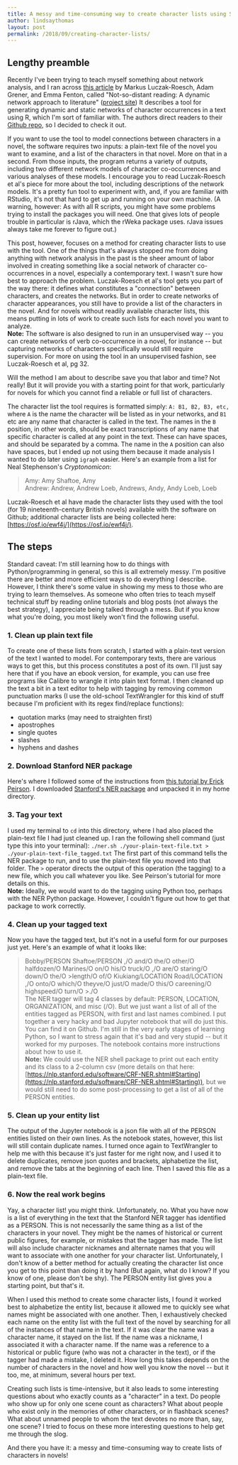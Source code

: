```yaml
---
title: A messy and time-consuming way to create character lists using Stanford's NER tagger
author: lindsaythomas
layout: post
permalink: /2018/09/creating-character-lists/
---
```

## Lengthy preamble
Recently I've been trying to teach myself something about network analysis, and I ran across [this article](https://www.degruyter.com/view/j/itit.2018.60.issue-1/itit-2017-0023/itit-2017-0023.xml?intcmp=trendmd#j_itit-2017-0023_fn_003) by Markus Luczak-Roesch, Adam Grener, and Emma Fenton, called "Not-so-distant reading: A dynamic network approach to literature" ([project site](https://vuw-fair.github.io/dickens-and-data-science/)) It describes a tool for generating dynamic and static networks of character occurrences in a text using R, which I'm sort of familiar with. The authors direct readers to their [Github repo](https://github.com/vuw-sim-stia/lit-cascades), so I decided to check it out.

If you want to use the tool to model connections between characters in a novel, the software requires two inputs: a plain-text file of the novel you want to examine, and a list of the characters in that novel. More on that in a second. From those inputs, the program returns a variety of outputs, including two different network models of character co-occurrences and various analyses of these models. I encourage you to read Luczak-Roesch et al's piece for more about the tool, including descriptions of the network models. It's a pretty fun tool to experiment with, and, if you are familiar with RStudio, it's not that hard to get up and running on your own machine. (A warning, however: As with all R scripts, you might have some problems trying to install the packages you will need. One that gives lots of people trouble in particular is rJava, which the rWeka package uses. rJava issues always take me forever to figure out.)

This post, however, focuses on a method for creating character lists to use with the tool. One of the things that's always stopped me from doing anything with network analysis in the past is the sheer amount of labor involved in creating something like a social network of character co-occurrences in a novel, especially a contemporary text. I wasn't sure how best to approach the problem. Luczak-Roesch et al's tool gets you part of the way there: it defines what constitutes a "connection" between characters, and creates the networks. But in order to create networks of character appearances, you still have to provide a list of the characters in the novel. And for novels without readily available character lists, this means putting in lots of work to create such lists for each novel you want to analyze.<br/>
**Note:** The software is also designed to run in an unsupervised way -- you can create networks of verb co-occurrence in a novel, for instance -- but capturing networks of characters specifically would still require supervision. For more on using the tool in an unsupervised fashion, see Luczak-Roesch et al, pg 32.

Will the method I am about to describe save you that labor and time? Not really! But it will provide you with a starting point for that work, particularly for novels for which you cannot find a reliable or full list of characters.

The character list the tool requires is formatted simply: `A: B1, B2, B3, etc,` where `A` is the name the character will be listed as in your networks, and `B1` etc are any name that character is called in the text. The names in the `B` position, in other words, should be exact transcriptions of any name that specific character is called at any point in the text. These can have spaces, and should be separated by a comma. The name in the `A` position can also have spaces, but I ended up not using them because it made analysis I wanted to do later using `igraph` easier. Here's an example from a list for Neal Stephenson's _Cryptonomicon_:<br/>
>Amy: Amy Shaftoe, Amy<br/>
>Andrew: Andrew, Andrew Loeb, Andrews, Andy, Andy Loeb, Loeb<br/>

Luczak-Roesch et al have made the character lists they used with the tool (for 19 nineteenth-century British novels) available with the software on Github; additional character lists are being collected here: [https://osf.io/ewf4j/](https://osf.io/ewf4j/).

## The steps
Standard caveat: I'm still learning how to do things with Python/programming in general, so this is all extremely messy. I'm positive there are better and more efficient ways to do everything I describe. However, I think there's some value in showing my mess to those who are trying to learn themselves. As someone who often tries to teach myself technical stuff by reading online tutorials and blog posts (not always the best strategy), I appreciate being talked through a mess. But if you know what you're doing, you most likely won't find the following useful.

### 1. Clean up plain text file
To create one of these lists from scratch, I started with a plain-text version of the text I wanted to model. For contemporary texts, there are various ways to get this, but this process constitutes a post of its own. I'll just say here that if you have an ebook version, for example, you can use free programs like Calibre to wrangle it into plain text format. I then cleaned up the text a bit in a text editor to help with tagging by removing common punctuation marks (I use the old-school TextWrangler for this kind of stuff because I'm proficient with its regex find/replace functions):
- quotation marks (may need to straighten first)
- apostrophes
- single quotes
- slashes
- hyphens and dashes

### 2. Download Stanford NER package
Here's where I followed some of the instructions from [this tutorial by Erick Peirson](https://erickpeirson.github.io/python/2015/05/01/named-entity-recognition.html). I downloaded [Stanford's NER package](https://nlp.stanford.edu/software/CRF-NER.shtml#Download) and unpacked it in my home directory.

### 3. Tag your text
I used my terminal to `cd` into this directory, where I had also placed the plain-text file I had just cleaned up. I ran the following shell command (just type this into your terminal):
```./ner.sh ./your-plain-text-file.txt > ./your-plain-text-file_tagged.txt```
The first part of this command tells the NER package to run, and to use the plain-text file you moved into that folder. The `>` operator directs the output of this operation (the tagging) to a new file, which you call whatever you like. See Peirson's tutorial for more details on this.<br/>
**Note:** Ideally, we would want to do the tagging using Python too, perhaps with the NER Python package. However, I couldn't figure out how to get that package to work correctly.

### 4. Clean up your tagged text
Now you have the tagged text, but it's not in a useful form for our purposes just yet. Here's an example of what it looks like:
>Bobby/PERSON Shaftoe/PERSON ,/O and/O the/O other/O halfdozen/O Marines/O on/O his/O truck/O ,/O are/O staring/O down/O the/O >length/O of/O Kiukiang/LOCATION Road/LOCATION ,/O onto/O which/O theyve/O just/O made/O this/O careening/O highspeed/O turn/O >./O</br>
The NER tagger will tag 4 classes by default: PERSON, LOCATION, ORGANIZATION, and misc (/O). But we just want a list of all of the entities tagged as PERSON, with first and last names combined. I put together a very hacky and bad Jupyter notebook that will do just this. You can find it on Github. I'm still in the very early stages of learning Python, so I want to stress again that it's bad and very stupid -- but it worked for my purposes. The notebook contains more instructions about how to use it.<br/>
**Note:** We could use the NER shell package to print out each entity and its class to a 2-column csv (more details on that here: [https://nlp.stanford.edu/software/CRF-NER.shtml#Starting](https://nlp.stanford.edu/software/CRF-NER.shtml#Starting)), but we would still need to do some post-processing to get a list of all of the PERSON entities.

### 5. Clean up your entity list
The output of the Jupyter notebook is a json file with all of the PERSON entities listed on their own lines. As the notebook states, however, this list will still contain duplicate names. I turned once again to TextWrangler to help me with this because it's just faster for me right now, and I used it to delete duplicates, remove json quotes and brackets, alphabetize the list, and remove the tabs at the beginning of each line. Then I saved this file as a plain-text file.

### 6. Now the real work begins
Yay, a character list! you might think. Unfortunately, no. What you have now is a list of everything in the text that the Stanford NER tagger has identified as a PERSON. This is not necessarily the same thing as a list of the characters in your novel. They might be the names of historical or current public figures, for example, or mistakes that the tagger has made. The list will also include character nicknames and alternate names that you will want to associate with one another for your character list. Unfortunately, I don't know of a better method for actually creating the character list once you get to this point than doing it by hand (But again, what do I know? If you know of one, please don't be shy). The PERSON entity list gives you a starting point, but that's it.

When I used this method to create some character lists, I found it worked best to alphabetize the entity list, because it allowed me to quickly see what names might be associated with one another. Then, I exhaustively checked each name on the entity list with the full text of the novel by searching for all of the instances of that name in the text. If it was clear the name was a character name, it stayed on the list. If the name was a nickname, I associated it with a character name. If the name was a reference to a historical or public figure (who was not a character in the text), or if the tagger had made a mistake, I deleted it. How long this takes depends on the number of characters in the novel and how well you know the novel -- but it too, me, at minimum, several hours per text.

Creating such lists is time-intensive, but it also leads to some interesting questions about who exactly counts as a "character" in a text. Do people who show up for only one scene count as characters? What about people who exist only in the memories of other characters, or in flashback scenes? What about unnamed people to whom the text devotes no more than, say, one scene? I tried to focus on these more interesting questions to help get me through the slog.

And there you have it: a messy and time-consuming way to create lists of characters in novels!
